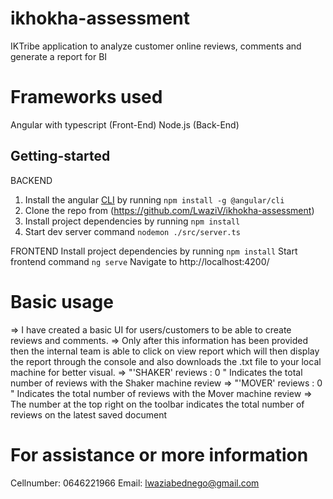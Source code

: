 # ikhokha-assessment
IKTribe application to analyze customer online reviews, comments and generate a report for BI

# Frameworks used
Angular with typescript (Front-End)
Node.js (Back-End)
## Getting-started
BACKEND
1. Install the angular [CLI](https://cli.angular.io) by running `npm install -g @angular/cli`
2. Clone the repo from (https://github.com/LwaziV/ikhokha-assessment) 
3. Install project dependencies by running `npm install`
4. Start dev server command `nodemon ./src/server.ts`

FRONTEND
Install project dependencies by running `npm install`
Start frontend command `ng serve`
Navigate to http://localhost:4200/
# Basic usage
=> I have created a basic UI for users/customers to be able to create reviews and comments.
=> Only after this information has been provided then the internal team is able to click on view report which will then display the report through the console and also downloads the .txt file to your local machine for better visual.
=> "'SHAKER' reviews : 0 " Indicates the total number of reviews with the Shaker machine review
=> "'MOVER' reviews : 0 " Indicates the total number of reviews with the Mover machine review
=> The number at the top right on the toolbar indicates the total number of reviews on the latest saved document

# For assistance or more information
Cellnumber: 0646221966
Email: lwaziabednego@gmail.com

